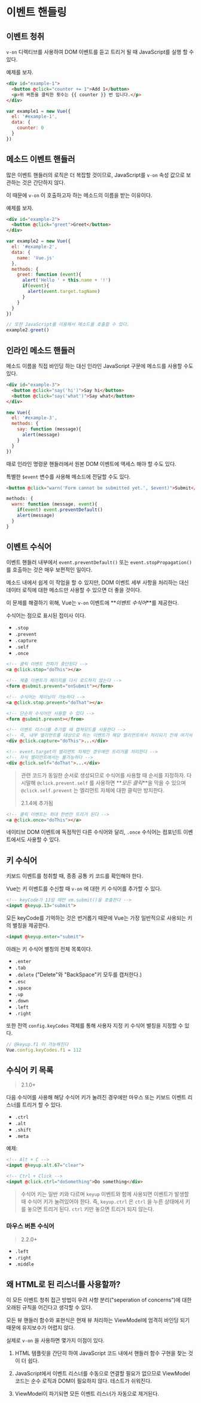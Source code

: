 # 이벤트 핸들링

## 이벤트 청취

`v-on` 디렉티브를 사용하여 DOM 이벤트를 듣고 트리거 될 때 JavaScript를 실행 할 수 있다.

예제를 보자.

```html
<div id="example-1">
  <button @click="counter += 1">Add 1</button>
  <p>위 버튼을 클릭한 횟수는 {{ counter }} 번 입니다.</p>
</div>
```

```js
var example1 = new Vue({
  el: '#example-1',
  data: {
    counter: 0
  }
})
```

## 메소드 이벤트 핸들러

많은 이벤트 핸들러의 로직은 더 복잡할 것이므로, JavaScript를 `v-on` 속성 값으로 보관하는 것은 간단하지 않다.

이 때문에 `v-on` 이 호출하고자 하는 메소드의 이름을 받는 이유이다.

예제를 보자.

```html
<div id="example-2">
  <button @click="greet">Greet</button>
</div>
```

```js
var example2 = new Vue({
  el: '#example-2',
  data: {
    name: 'Vue.js'
  },
  methods: {
    greet: function (event){
      alert('Hello ' + this.name + '!')
      if(event){
        alert(event.target.tagName)
      }
    }
  }
})

// 또한 JavaScript를 이용해서 메소드를 호출할 수 있다.
example2.greet()
```

## 인라인 메소드 핸들러

메소드 이름을 직접 바인딩 하는 대신 인라인 JavaScript 구문에 메소드를 사용할 수도 있다.

```html
<div id="example-3">
  <button @click="say('hi')">Say hi</button>
  <button @click="say('what')">Say what</button>
</div>
```

```js
new Vue({
  el: '#example-3',
  methods: {
    say: function (message){
      alert(message)
    }
  }
})
```

때로 인라인 명령문 핸들러에서 원본 DOM 이벤트에 액세스 해야 할 수도 있다.

특별한 `$event` 변수를 사용해 메소드에 전달할 수도 있다.

```html
<button @click="warn('Form cannot be submitted yet.', $event)">Submit</button>
```

```js
methods: {
  warn: function (message, event){
    if(event) event.preventDefault()
    alert(message)
  }
}
```

## 이벤트 수식어

이벤트 핸들러 내부에서 `event.preventDefault()` 또는  `event.stopPropagation()` 를 호출하는 것은 매우 보편적인 일이다.

메소드 내에서 쉽게 이 작업을 할 수 있지만, DOM 이벤트 세부 사항을 처리하는 대신 데이터 로직에 대한 메소드만 사용할 수 있으면 더 좋을 것이다.

이 문제를 해결하기 위해, Vue는 `v-on` 이벤트에 **_이벤트 수식어_**를 제공한다.

수식어는 점으로 표시된 접미사 이다.

-   `.stop`
-   `.prevent`
-   `.capture`
-   `.self`
-   `.once`

```html
<!-- 클릭 이벤트 전파가 중단된다 -->
<a @click.stop="doThis"></a>

<!-- 제출 이벤트가 페이지를 다시 로드하지 않는다 -->
<form @submit.prevent="onSubmit"></form>

<!-- 수식어는 체이닝이 가능하다 -->
<a @click.stop.prevent="doThat"></a>

<!-- 단순히 수식어만 사용할 수 있다 -->
<form @submit.prevent></from>

<!-- 이벤트 리스너를 추가할 때 캡쳐모드를 사용한다 -->
<!-- 즉, 내부 엘리먼트를 대상으로 하는 이벤트가 해당 엘리먼트에서 처리되기 전에 여기서 처리한다 -->
<div @click.capture="doThis">...</div>

<!-- event.target이 엘리먼트 자체인 경우에만 트리거를 처리한다 -->
<!-- 자식 엘리먼트에서는 불가능하다 -->
<div @click.self="doThat">...</div>
```

> 관련 코드가 동일한 순서로 생성되므로 수식어를 사용할 때 순서를 지정하자. 다시말해 `@click.prevent.self` 를 사용하면 **_모든 클릭_**을 막을 수 있으며 `@click.self.prevent` 는 엘리먼트 자체에 대한 클릭만 방지한다.
>
> 2.1.4에 추가됨

```html
<!-- 클릭 이벤트는 최대 한번만 트리거 된다 -->
<a @click.once="doThis"></a>
```

네이티브 DOM 이벤트에 독점적인 다른 수식어와 달리, `.once` 수식어는 컴포넌트 이벤트에서도 사용할 수 있다.

## 키 수식어

키보드 이벤트를 청취할 때, 종종 공통 키 코드를 확인해야 한다.

Vue는 키 이벤트를 수신할 때 `v-on` 에 대한 키 수식어를 추가할 수 있다.

```html
<!-- keyCode가 13일 때만 vm.submit()을 호출한다 -->
<input @keyup.13="submit">
```

모든 keyCode를 기억하는 것은 번거롭기 때문에 Vue는 가장 일반적으로 사용되는 키의 별칭을 제공한다.

```html
<input @keyup.enter="submit">
```

아래는 키 수식어 별칭의 전체 목록이다.

-   `.enter`
-   `.tab`
-   `.delete` ("Delete"와 "BackSpace"키 모두를 캡처한다.)
-   `.esc`
-   `.space`
-   `.up`
-   `.down`
-   `.left`
-   `.right`

또한 전역 `config.keyCodes` 객체를 통해 사용자 지정 키 수식어 별칭을 지정할 수 있다.

```js
// @keyup.f1 이 가능해진다
Vue.config.keyCodes.f1 = 112
```

## 수식어 키 목록

> 2.1.0+

다음 수식어를 사용해 해당 수식어 키가 눌려진 경우에만 마우스 또는 키보드 이벤트 리스너를 트리거 할 수 있다.

-   `.ctrl`
-   `.alt`
-   `.shift`
-   `.meta`

예제:

```html
<!-- Alt + C -->
<input @keyup.alt.67="clear">

<!-- Ctrl + Click -->
<input @click.ctrl="doSomething">Do something</div>
```

> 수식어 키는 일반 키와 다르며 `keyup` 이벤트와 함께 사용되면 이벤트가 발생할 때 수식어 키가 눌려있어야 한다. 즉, `keyup.ctrl` 은 `ctrl` 을 누른 상태에서 키를 놓으면 트리거 된다. `ctrl` 키만 놓으면 트리거 되지 않는다.

### 마우스 버튼 수식어

> 2.2.0+

-   `.left`
-   `.right`
-   `.middle`

## 왜 HTML로 된 리스너를 사용할까?

이 모든 이벤트 청취 접근 방법이 우려 사항 분리("seperation of concerns")에 대한 오래된 규칙을 어긴다고 생각할 수 있다.

모든 뷰 핸들러 함수와 표현식은 현재 뷰 처리하는 ViewModel에 엄격히 바인딩 되기 때문에 유지보수가 어렵지 않다.

실제로 `v-on` 을 사용하면 몇가지 이점이 있다.

1.  HTML 템플릿을 간단히 하여 JavaScript 코드 내에서 핸들러 함수 구현을 찾는 것이 더 쉽다.

2.  JavaScript에서 이벤트 리스너를 수동으로 연결할 필요가 없으므로 ViewModel 코드는 순수 로직과 DOM이 필요하지 않다. 테스트가 쉬워진다.

3.  ViewModel이 파기되면 모든 이벤트 리스너가 자동으로 제거된다.

